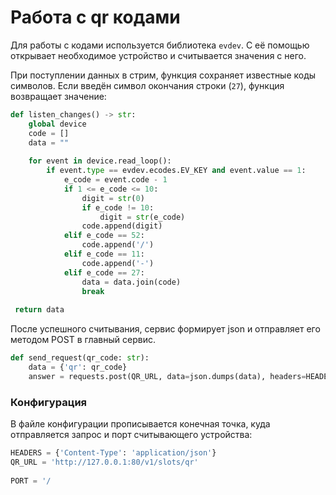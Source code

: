 # Работа с qr кодами
Для работы с кодами используется библиотека `evdev`. С её помощью открывает необходимое устройство и считывается значения с него.

При поступлении данных в стрим, функция сохраняет известные коды символов. Если введён символ окончания строки (`27`), функция возвращает значение:
```python
def listen_changes() -> str:  
    global device  
    code = []  
    data = ""  
  
 	for event in device.read_loop():  
        if event.type == evdev.ecodes.EV_KEY and event.value == 1:  
            e_code = event.code - 1  
 	        if 1 <= e_code <= 10:  
                digit = str(0)  
                if e_code != 10:  
                    digit = str(e_code)  
                code.append(digit)  
            elif e_code == 52:  
                code.append('/')  
            elif e_code == 11:  
                code.append('-')  
            elif e_code == 27:  
                data = data.join(code)  
                break  
  
 return data
```
После успешного считывания, сервис формирует json и отправляет его методом POST в главный сервис.
```python
def send_request(qr_code: str):  
    data = {'qr': qr_code}  
    answer = requests.post(QR_URL, data=json.dumps(data), headers=HEADERS)  
```
### Конфигурация
В файле конфигурации прописывается конечная точка, куда отправляется запрос и порт считывающего устройства:
```python
HEADERS = {'Content-Type': 'application/json'}  
QR_URL = 'http://127.0.0.1:80/v1/slots/qr'  
  
PORT = '/